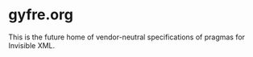 # gyfre.org

This is the future home of vendor-neutral specifications of pragmas for Invisible XML.
